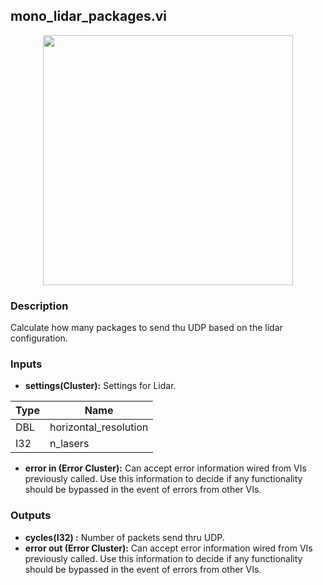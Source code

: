 ## mono_lidar_packages.vi
<p align="center">
<img src="https://github.com/monoDriveIO/client/raw/master/WikiPhotos/LV_client/utilities/mono__lidar__packages.png" width="400"  />
</p>

### Description 
Calculate how many packages to send thu UDP based on the lidar configuration.

### Inputs

- **settings(Cluster):** Settings for Lidar.

| Type  | Name   |
| ------------ | ------------ |
|DBL  | horizontal_resolution |
|I32 | n_lasers  |
- **error in (Error Cluster):** Can accept error information wired from VIs previously called. Use this information to decide if any functionality should be bypassed in the event of errors from other VIs.


### Outputs

- **cycles(I32) :** Number of packets send thru UDP.
- **error out (Error Cluster):** Can accept error information wired from VIs previously called. Use this information to decide if any functionality should be bypassed in the event of errors from other VIs.
